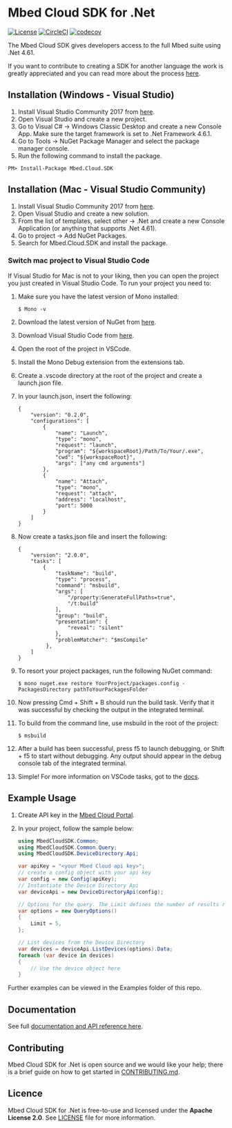 # Mbed Cloud SDK for .Net

[![License](https://img.shields.io/badge/License-Apache%202.0-blue.svg)](https://spdx.org/licenses/Apache-2.0.html)
[![CircleCI](https://circleci.com/gh/ARMmbed/mbed-cloud-sdk-dotnet.svg?style=shield&circle-token=68538baa897f82e3dcc38a48315e9ba24977b183)](https://circleci.com/gh/ARMmbed/mbed-cloud-sdk-dotnet)
[![codecov](https://codecov.io/gh/ARMmbed/mbed-cloud-sdk-dotnet/branch/master/graph/badge.svg?token=r8Bg3F9X7V)](https://codecov.io/gh/ARMmbed/mbed-cloud-sdk-dotnet)

The Mbed Cloud SDK gives developers access to the full Mbed suite using .Net 4.61.

If you want to contribute to creating a SDK for another language the work is
greatly appreciated and you can read more about the process
[here](https://github.com/ARMmbed/mbed-cloud-sdk-codegen/blob/master/docs/create-new-language.md).

## Installation (Windows - Visual Studio)

1. Install Visual Studio Community 2017 from [here](https://www.visualstudio.com/).
2. Open Visual Studio and create a new project.
3. Go to Visual C# -> Windows Classic Desktop and create a new Console App. Make sure the target framework is set to .Net Framework 4.6.1.
4. Go to Tools -> NuGet Package Manager and select the package manager console.
5. Run the following command to install the package.

```
PM> Install-Package Mbed.Cloud.SDK
```

## Installation (Mac - Visual Studio Community)

1. Install Visual Studio Community 2017 from [here](https://www.visualstudio.com/).
2. Open Visual Studio and create a new solution.
3. From the list of templates, select other -> .Net and create a new Console Application (or anything that supports .Net 4.61).
4. Go to project -> Add NuGet Packages.
5. Search for Mbed.Cloud.SDK and install the package.

### Switch mac project to Visual Studio Code

If Visual Studio for Mac is not to your liking, then you can open the project you just created in Visual Studio Code. To run your project you need to:

1. Make sure you have the latest version of Mono installed:

    ```
    $ Mono -v
    ```
2. Download the latest version of NuGet from [here](https://dist.nuget.org/win-x86-commandline/latest/nuget.exe).
3. Download Visual Studio Code from [here](https://code.visualstudio.com/?wt.mc_id=DX_841432).
4. Open the root of the project in VSCode.
5. Install the Mono Debug extension from the extensions tab.
6. Create a .vscode directory at the root of the project and create a launch.json file.
7. In your launch.json, insert the following:

    ```
    {
        "version": "0.2.0",
        "configurations": [
            {
                "name": "Launch",
                "type": "mono",
                "request": "launch",
                "program": "${workspaceRoot}/Path/To/Your/.exe",
                "cwd": "${workspaceRoot}",
                "args": ["any cmd arguments"]
            },
            {
                "name": "Attach",
                "type": "mono",
                "request": "attach",
                "address": "localhost",
                "port": 5000
            }
        ]
    }
    ```
8. Now create a tasks.json file and insert the following:

    ```
    {
        "version": "2.0.0",
        "tasks": [
            {
                "taskName": "build",
                "type": "process",
                "command": "msbuild",
                "args": [
                    "/property:GenerateFullPaths=true",
                    "/t:build"
                ],
                "group": "build",
                "presentation": {
                    "reveal": "silent"
                },
                "problemMatcher": "$msCompile"
             },
        ]
    }
    ```

9. To resort your project packages, run the following NuGet command:

    ```
    $ mono nuget.exe restore YourProject/packages.config -PackagesDirectory pathToYourPackagesFolder
    ```

10. Now pressing Cmd + Shift + B should run the build task. Verify that it was successful by checking the output in the integrated terminal.

11. To build from the command line, use msbuild in the root of the project:

    ```
    $ msbuild
    ```

12. After a build has been successful, press f5 to launch debugging, or Shift + f5 to start without debugging. Any output should appear in the debug console tab of the integrated terminal.

13. Simple! For more information on VSCode tasks, got to the [docs](https://code.visualstudio.com/docs/editor/tasks).

## Example Usage

1. Create API key in the [Mbed Cloud Portal](https://portal.mbedcloud.com/).
2. In your project, follow the sample below:

    ```csharp
    using MbedCloudSDK.Common;
    using MbedCloudSDK.Common.Query;
    using MbedCloudSDK.DeviceDirectory.Api;

    var apiKey = "<your Mbed Cloud api key>";
    // create a config object with your api key
    var config = new Config(apiKey);
    // Instantiate the Device Directory Api
    var deviceApi = new DeviceDirectoryApi(config);

    // Options for the query. The Limit defines the number of results returned
    var options = new QueryOptions()
    {
        Limit = 5,
    };

    // List devices from the Device Directory
    var devices = deviceApi.ListDevices(options).Data;
    foreach (var device in devices)
    {
        // Use the device object here
    }
    ```

Further examples can be viewed in the Examples folder of this repo.

## Documentation

See full [documentation and API reference here](https://s3-us-west-2.amazonaws.com/mbed-cloud-sdk-dotnet-dist/latest/docs/index.html).

## Contributing

Mbed Cloud SDK for .Net is open source and we would like your help; there is a
brief guide on how to get started in [CONTRIBUTING.md](CONTRIBUTING.md).

## Licence

Mbed Cloud SDK for .Net is free-to-use and licensed under the **Apache License
2.0**. See [LICENSE](LICENSE) file for more information.